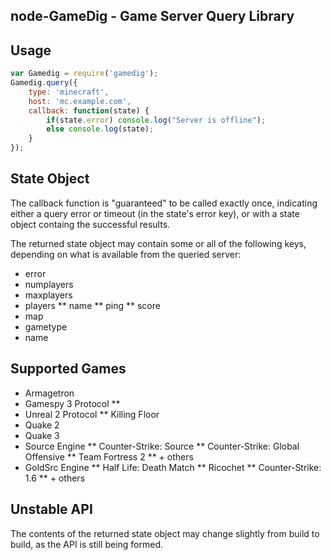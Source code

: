 node-GameDig - Game Server Query Library
---

Usage
---

```javascript
var Gamedig = require('gamedig');
Gamedig.query({
	type: 'minecraft',
	host: 'mc.example.com',
	callback: function(state) {
		if(state.error) console.log("Server is offline");
		else console.log(state);
	}
});
```

State Object
---
The callback function is "guaranteed" to be called exactly once, indicating either a query error or timeout
(in the state's error key), or with a state object containg the successful results.

The returned state object may contain some or all of the following keys, depending on
what is available from the queried server:

* error
* numplayers
* maxplayers
* players
** name
** ping
** score
* map
* gametype
* name

Supported Games
---
* Armagetron
* Gamespy 3 Protocol
** 
* Unreal 2 Protocol
** Killing Floor
* Quake 2
* Quake 3
* Source Engine
** Counter-Strike: Source
** Counter-Strike: Global Offensive
** Team Fortress 2
** + others
* GoldSrc Engine
** Half Life: Death Match
** Ricochet
** Counter-Strike: 1.6
** + others

Unstable API
---
The contents of the returned state object may change slightly from build to build, as the API
is still being formed.
